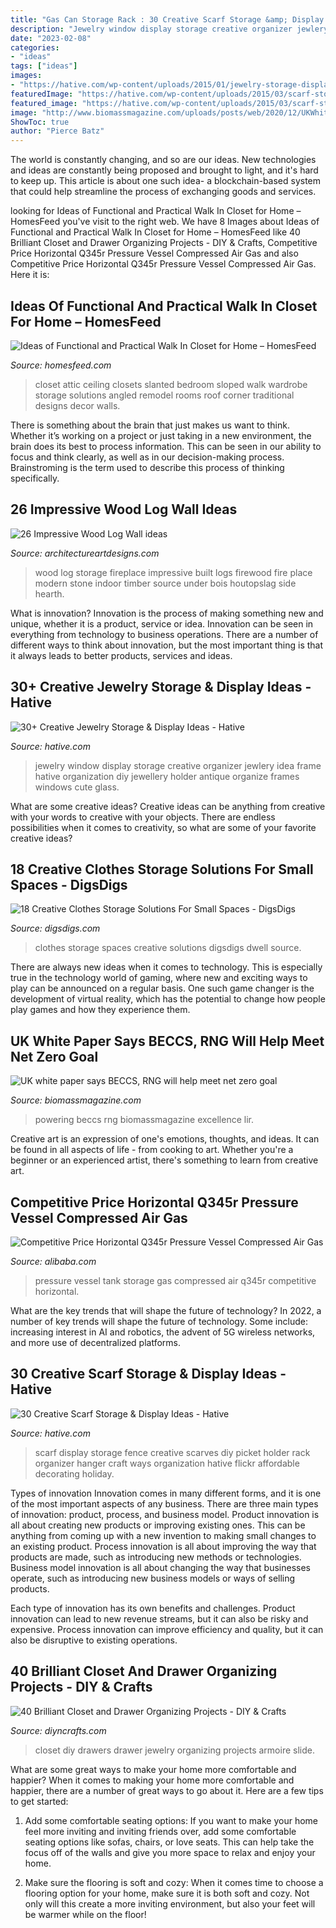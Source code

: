 ```yaml
---
title: "Gas Can Storage Rack : 30 Creative Scarf Storage &amp; Display Ideas"
description: "Jewelry window display storage creative organizer jewlery idea frame hative organization diy jewellery holder antique organize frames windows cute glass"
date: "2023-02-08"
categories:
- "ideas"
tags: ["ideas"]
images:
- "https://hative.com/wp-content/uploads/2015/01/jewelry-storage-display-ideas/7-old-window-jewlery-organizer.jpg"
featuredImage: "https://hative.com/wp-content/uploads/2015/03/scarf-storage-ideas/12-creative-scarf-storage-and-display-ideas.jpg"
featured_image: "https://hative.com/wp-content/uploads/2015/03/scarf-storage-ideas/12-creative-scarf-storage-and-display-ideas.jpg"
image: "http://www.biomassmagazine.com/uploads/posts/web/2020/12/UKWhitePaper_16079872072918.jpg"
ShowToc: true
author: "Pierce Batz"
---
```



The world is constantly changing, and so are our ideas. New technologies and ideas are constantly being proposed and brought to light, and it's hard to keep up. This article is about one such idea- a blockchain-based system that could help streamline the process of exchanging goods and services.

	

		
looking for Ideas of Functional and Practical Walk In Closet for Home – HomesFeed you've visit to the right web. We have 8 Images about Ideas of Functional and Practical Walk In Closet for Home – HomesFeed like 40 Brilliant Closet and Drawer Organizing Projects - DIY &amp; Crafts, Competitive Price Horizontal Q345r Pressure Vessel Compressed Air Gas and also Competitive Price Horizontal Q345r Pressure Vessel Compressed Air Gas. Here it is:
		
    
## Ideas Of Functional And Practical Walk In Closet For Home – HomesFeed

<img loading=lazy src="http://homesfeed.com/wp-content/uploads/2017/02/corner-walk-in-closet-idea-chrome-hang-sections-vertical-basket-arrangement-for-storage.jpg" onerror="this.onerror=null;this.src='https://tse2.mm.bing.net/th?id=OIP.L4KMIHWxnqSyCNUFT2kwGAHaJ4&amp;pid=15.1';" alt="Ideas of Functional and Practical Walk In Closet for Home – HomesFeed">

_Source: homesfeed.com_

>closet attic ceiling closets slanted bedroom sloped walk wardrobe storage solutions angled remodel rooms roof corner traditional designs decor walls. 

	

There is something about the brain that just makes us want to think. Whether it’s working on a project or just taking in a new environment, the brain does its best to process information. This can be seen in our ability to focus and think clearly, as well as in our decision-making process. Brainstroming is the term used to describe this process of thinking specifically.

    
## 26 Impressive Wood Log Wall Ideas

<img loading=lazy src="http://www.architectureartdesigns.com/wp-content/uploads/2013/09/2220.jpg" onerror="this.onerror=null;this.src='https://tse3.mm.bing.net/th?id=OIP.0_betkeHxp5wd-yHiE0HQgHaLH&amp;pid=15.1';" alt="26 Impressive Wood Log Wall ideas">

_Source: architectureartdesigns.com_

>wood log storage fireplace impressive built logs firewood fire place modern stone indoor timber source under bois houtopslag side hearth. 

	

What is innovation?
Innovation is the process of making something new and unique, whether it is a product, service or idea. Innovation can be seen in everything from technology to business operations. There are a number of different ways to think about innovation, but the most important thing is that it always leads to better products, services and ideas.

    
## 30+ Creative Jewelry Storage &amp; Display Ideas - Hative

<img loading=lazy src="https://hative.com/wp-content/uploads/2015/01/jewelry-storage-display-ideas/7-old-window-jewlery-organizer.jpg" onerror="this.onerror=null;this.src='https://tse2.mm.bing.net/th?id=OIP.xKrukaXhNGuixr3g9MZL6wHaLy&amp;pid=15.1';" alt="30+ Creative Jewelry Storage &amp; Display Ideas - Hative">

_Source: hative.com_

>jewelry window display storage creative organizer jewlery idea frame hative organization diy jewellery holder antique organize frames windows cute glass. 

	

What are some creative ideas?
Creative ideas can be anything from creative with your words to creative with your objects. There are endless possibilities when it comes to creativity, so what are some of your favorite creative ideas?

    
## 18 Creative Clothes Storage Solutions For Small Spaces - DigsDigs

<img loading=lazy src="http://www.digsdigs.com/photos/creative-clothes-storage-solutions-for-small-spaces-6-554x833.jpg" onerror="this.onerror=null;this.src='https://tse4.mm.bing.net/th?id=OIP.5ko0T-rR1-QuahAhXIPlLwHaLI&amp;pid=15.1';" alt="18 Creative Clothes Storage Solutions For Small Spaces - DigsDigs">

_Source: digsdigs.com_

>clothes storage spaces creative solutions digsdigs dwell source. 

	

There are always new ideas when it comes to technology. This is especially true in the technology world of gaming, where new and exciting ways to play can be announced on a regular basis. One such game changer is the development of virtual reality, which has the potential to change how people play games and how they experience them.

    
## UK White Paper Says BECCS, RNG Will Help Meet Net Zero Goal

<img loading=lazy src="http://www.biomassmagazine.com/uploads/posts/web/2020/12/UKWhitePaper_16079872072918.jpg" onerror="this.onerror=null;this.src='https://tse3.mm.bing.net/th?id=OIP.wKMT7JdhurfCZ8tHkogx2gHaKf&amp;pid=15.1';" alt="UK white paper says BECCS, RNG will help meet net zero goal">

_Source: biomassmagazine.com_

>powering beccs rng biomassmagazine excellence lir. 

	

Creative art is an expression of one's emotions, thoughts, and ideas. It can be found in all aspects of life - from cooking to art. Whether you're a beginner or an experienced artist, there's something to learn from creative art.

    
## Competitive Price Horizontal Q345r Pressure Vessel Compressed Air Gas

<img loading=lazy src="https://sc01.alicdn.com/kf/HTB1LQOGvHSYBuNjSspfq6AZCpXaB/227764903/HTB1LQOGvHSYBuNjSspfq6AZCpXaB.jpg" onerror="this.onerror=null;this.src='https://tse1.mm.bing.net/th?id=OIP.agSRrl1YL45mgZuVewjvOAHaJ4&amp;pid=15.1';" alt="Competitive Price Horizontal Q345r Pressure Vessel Compressed Air Gas">

_Source: alibaba.com_

>pressure vessel tank storage gas compressed air q345r competitive horizontal. 

	

What are the key trends that will shape the future of technology?
In 2022, a number of key trends will shape the future of technology. Some include: increasing interest in AI and robotics, the advent of 5G wireless networks, and more use of decentralized platforms.

    
## 30 Creative Scarf Storage &amp; Display Ideas - Hative

<img loading=lazy src="https://hative.com/wp-content/uploads/2015/03/scarf-storage-ideas/12-creative-scarf-storage-and-display-ideas.jpg" onerror="this.onerror=null;this.src='https://tse3.mm.bing.net/th?id=OIP.3Ur6d2t7CqYFuvTA_ughpAHaLT&amp;pid=15.1';" alt="30 Creative Scarf Storage &amp; Display Ideas - Hative">

_Source: hative.com_

>scarf display storage fence creative scarves diy picket holder rack organizer hanger craft ways organization hative flickr affordable decorating holiday. 

	

Types of innovation
Innovation comes in many different forms, and it is one of the most important aspects of any business. There are three main types of innovation: product, process, and business model.
Product innovation is all about creating new products or improving existing ones. This can be anything from coming up with a new invention to making small changes to an existing product. Process innovation is all about improving the way that products are made, such as introducing new methods or technologies. Business model innovation is all about changing the way that businesses operate, such as introducing new business models or ways of selling products.

Each type of innovation has its own benefits and challenges. Product innovation can lead to new revenue streams, but it can also be risky and expensive. Process innovation can improve efficiency and quality, but it can also be disruptive to existing operations.

    
## 40 Brilliant Closet And Drawer Organizing Projects - DIY &amp; Crafts

<img loading=lazy src="https://www.diyncrafts.com/wp-content/uploads/2014/02/10-closet.jpg" onerror="this.onerror=null;this.src='https://tse3.mm.bing.net/th?id=OIP.jbFE3bn4MarWVOE4Y2o1GAHaL0&amp;pid=15.1';" alt="40 Brilliant Closet and Drawer Organizing Projects - DIY &amp; Crafts">

_Source: diyncrafts.com_

>closet diy drawers drawer jewelry organizing projects armoire slide. 

	

What are some great ways to make your home more comfortable and happier?
When it comes to making your home more comfortable and happier, there are a number of great ways to go about it. Here are a few tips to get started:
1. Add some comfortable seating options: If you want to make your home feel more inviting and inviting friends over, add some comfortable seating options like sofas, chairs, or love seats. This can help take the focus off of the walls and give you more space to relax and enjoy your home.

2. Make sure the flooring is soft and cozy: When it comes time to choose a flooring option for your home, make sure it is both soft and cozy. Not only will this create a more inviting environment, but also your feet will be warmer while on the floor!


